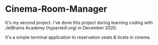 # Cinema-Room-Manager

It's my second project.
I've done this project during learning coding with JetBrains Academy (hyperskill.org) in December 2020.

It's a simple terminal application to reservation seats & ticets in cinema.
